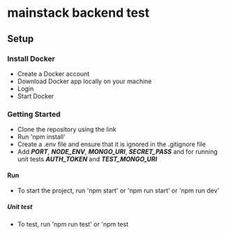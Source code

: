 # mainstack backend test

## Setup

### Install Docker
* Create a Docker account
* Download Docker app locally on your machine
* Login
* Start Docker

### Getting Started
* Clone the repository using the link
* Run 'npm install'
* Create a .env file and ensure that it is ignored in the .gitignore file
* Add ***PORT***, ***NODE_ENV***, ***MONGO_URI***, ***SECRET_PASS*** and for running unit tests ***AUTH_TOKEN*** and ***TEST_MONGO_URI***

#### Run
* To start the project, run 'npm start' or 'npm run start' or 'npm run dev'

##### Unit test 
* To test, run 'npm run test' or 'npm test
  
